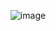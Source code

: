 <p align="center">
<img src="https://komarev.com/ghpvc/?username=codester4u&color=red" alt="image" />
 </p>
